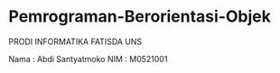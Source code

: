# Pemrograman-Berorientasi-Objek

PRODI INFORMATIKA FATISDA UNS

Nama  : Abdi Santyatmoko
NIM   : M0521001
